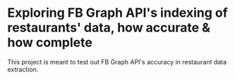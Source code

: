 # Exploring FB Graph API's indexing of restaurants' data, how accurate & how complete

This project is meant to test out FB Graph API's accuracy in restaurant data extraction.
